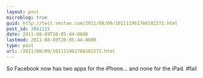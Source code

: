 ```yaml
---
layout: post
microblog: true
guid: http://twit.vmstan.com/2011/08/09/101111961760182272.html
post_id: 3041115
date: 2011-08-09T20:05:44-0600
lastmod: 2011-08-09T20:05:44-0600
type: post
url: /2011/08/09/101111961760182272.html
---
```

So Facebook now has two apps for the iPhone… and none for the iPad. #fail
